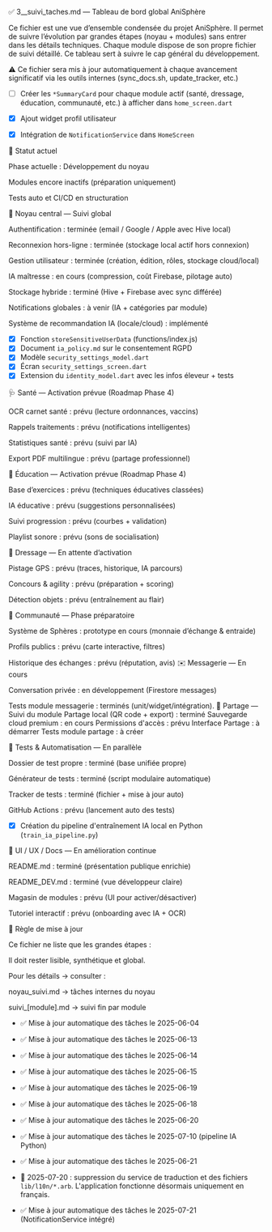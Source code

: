 ✅ 3__suivi_taches.md — Tableau de bord global AniSphère

Ce fichier est une vue d’ensemble condensée du projet AniSphère. Il permet de suivre l’évolution par grandes étapes (noyau + modules) sans entrer dans les détails techniques. Chaque module dispose de son propre fichier de suivi détaillé. Ce tableau sert à suivre le cap général du développement.

⚠️ Ce fichier sera mis à jour automatiquement à chaque avancement significatif via les outils internes (sync_docs.sh, update_tracker, etc.)

- [ ] Créer les `*SummaryCard` pour chaque module actif (santé, dressage, éducation, communauté, etc.) à afficher dans `home_screen.dart`
- [x] Ajout widget profil utilisateur
- [x] Intégration de `NotificationService` dans `HomeScreen`


🔰 Statut actuel

Phase actuelle : Développement du noyau

Modules encore inactifs (préparation uniquement)

Tests auto et CI/CD en structuration

🧩 Noyau central — Suivi global

Authentification : terminée (email / Google / Apple avec Hive local)

Reconnexion hors-ligne : terminée (stockage local actif hors connexion)

Gestion utilisateur : terminée (création, édition, rôles, stockage cloud/local)

IA maîtresse : en cours (compression, coût Firebase, pilotage auto)

Stockage hybride : terminé (Hive + Firebase avec sync différée)

Notifications globales : à venir (IA + catégories par module)

Système de recommandation IA (locale/cloud) : implémenté

- [x] Fonction `storeSensitiveUserData` (functions/index.js)
- [x] Document `ia_policy.md` sur le consentement RGPD
- [x] Modèle `security_settings_model.dart`
- [x] Écran `security_settings_screen.dart`
- [x] Extension du `identity_model.dart` avec les infos éleveur + tests

🩺 Santé — Activation prévue (Roadmap Phase 4)

OCR carnet santé : prévu (lecture ordonnances, vaccins)

Rappels traitements : prévu (notifications intelligentes)

Statistiques santé : prévu (suivi par IA)

Export PDF multilingue : prévu (partage professionnel)

🧠 Éducation — Activation prévue (Roadmap Phase 4)

Base d’exercices : prévu (techniques éducatives classées)

IA éducative : prévu (suggestions personnalisées)

Suivi progression : prévu (courbes + validation)

Playlist sonore : prévu (sons de socialisation)

🐾 Dressage — En attente d’activation

Pistage GPS : prévu (traces, historique, IA parcours)

Concours & agility : prévu (préparation + scoring)

Détection objets : prévu (entraînement au flair)

👥 Communauté — Phase préparatoire

Système de Sphères : prototype en cours (monnaie d’échange & entraide)

Profils publics : prévu (carte interactive, filtres)

Historique des échanges : prévu (réputation, avis)
✉️ Messagerie — En cours

Conversation privée : en développement (Firestore messages)

Tests module messagerie : terminés (unit/widget/intégration).
🔗 Partage — Suivi du module
Partage local (QR code + export) : terminé
Sauvegarde cloud premium : en cours
Permissions d'accès : prévu
Interface Partage : à démarrer
Tests module partage : à créer

🧪 Tests & Automatisation — En parallèle

Dossier de test propre : terminé (base unifiée propre)

Générateur de tests : terminé (script modulaire automatique)

Tracker de tests : terminé (fichier + mise à jour auto)

GitHub Actions : prévu (lancement auto des tests)

- [x] Création du pipeline d'entraînement IA local en Python (`train_ia_pipeline.py`)

📝 UI / UX / Docs — En amélioration continue

README.md : terminé (présentation publique enrichie)

README_DEV.md : terminé (vue développeur claire)

Magasin de modules : prévu (UI pour activer/désactiver)

Tutoriel interactif : prévu (onboarding avec IA + OCR)

🔄 Règle de mise à jour

Ce fichier ne liste que les grandes étapes :

Il doit rester lisible, synthétique et global.

Pour les détails → consulter : 

noyau_suivi.md → tâches internes du noyau

suivi_[module].md → suivi fin par module



- ✅ Mise à jour automatique des tâches le 2025-06-04

- ✅ Mise à jour automatique des tâches le 2025-06-13

- ✅ Mise à jour automatique des tâches le 2025-06-14
- ✅ Mise à jour automatique des tâches le 2025-06-15
- ✅ Mise à jour automatique des tâches le 2025-06-19

- ✅ Mise à jour automatique des tâches le 2025-06-18
- ✅ Mise à jour automatique des tâches le 2025-06-20
- ✅ Mise à jour automatique des tâches le 2025-07-10 (pipeline IA Python)

- ✅ Mise à jour automatique des tâches le 2025-06-21
- 📝 2025-07-20 : suppression du service de traduction et des fichiers `lib/l10n/*.arb`. L'application fonctionne désormais uniquement en français.
- ✅ Mise à jour automatique des tâches le 2025-07-21 (NotificationService intégré)
